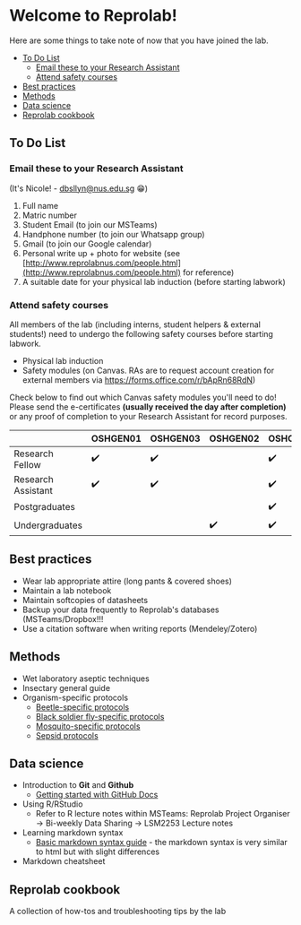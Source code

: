 Welcome to Reprolab!
================

Here are some things to take note of now that you have joined the lab.

-   [To Do List](#To-Do-List)
    -   [Email these to your Research Assistant](#Email-these-to-your-Research-Assistant)
    -   [Attend safety courses](#Attend-safety-courses)
-   [Best practices](#Best-practices)
-   [Methods](#Methods)
-   [Data science](#Data-science)
-   [Reprolab cookbook](#Reprolab-cookbook)


To Do List
---------------


### Email these to your Research Assistant ###
(It's Nicole! - dbsllyn@nus.edu.sg :grin:) 

1. Full name 
2. Matric number 
3. Student Email (to join our MSTeams)
4. Handphone number (to join our Whatsapp group)
5. Gmail (to join our Google calendar) 
6. Personal write up + photo for website (see [http://www.reprolabnus.com/people.html](http://www.reprolabnus.com/people.html) for reference)
7. A suitable date for your physical lab induction (before starting labwork)


### Attend safety courses ###

All members of the lab (including interns, student helpers & external students!) need to undergo the following safety courses before starting labwork. 

- Physical lab induction
- Safety modules (on Canvas. RAs are to request account creation for external members via https://forms.office.com/r/bApRn68RdN)

Check below to find out which Canvas safety modules you'll need to do! Please send the e-certificates **(usually received the day after completion)** or any proof of completion to your Research Assistant for record purposes. 

|                  |OSHGEN01|OSHGEN03|OSHGEN02|OSHCHM01|OSHBIO07|FOSSAFETY001|OSHGEN08|OSHGEN06|OSHBIO05|OSHCHM05|OSHCHM04|
|------------------|--------|--------|--------|--------|--------|-------|--------|--------|--------|--------|--------|
|Research Fellow   |:heavy_check_mark:|:heavy_check_mark:|        |:heavy_check_mark:|:heavy_check_mark:|:heavy_check_mark:|(if needed)|:heavy_check_mark:|:heavy_check_mark:|:heavy_check_mark:|        |
|Research Assistant|:heavy_check_mark:|:heavy_check_mark:|        |:heavy_check_mark:|:heavy_check_mark:|:heavy_check_mark:|(if needed) |:heavy_check_mark:|:heavy_check_mark:|:heavy_check_mark:|:heavy_check_mark:|
|Postgraduates     |        |        |        |:heavy_check_mark:|:heavy_check_mark:|:heavy_check_mark:|:heavy_check_mark:|:heavy_check_mark:|:heavy_check_mark:|:heavy_check_mark:|        |
|Undergraduates    |        |        |:heavy_check_mark:|:heavy_check_mark:|:heavy_check_mark:|:heavy_check_mark:|:heavy_check_mark:|:heavy_check_mark:|        |        |        |


Best practices
----------------
- Wear lab appropriate attire (long pants & covered shoes)
- Maintain a lab notebook
- Maintain softcopies of datasheets
- Backup your data frequently to Reprolab's databases (MSTeams/Dropbox!!!
- Use a citation software when writing reports (Mendeley/Zotero)

Methods
----------
- Wet laboratory aseptic techniques
- Insectary general guide
- Organism-specific protocols
  - [Beetle-specific protocols](https://github.com/ReproLab/_lab_readme/blob/master/Beetle.md)
  - [Black soldier fly-specific protocols](https://github.com/nicholaslws/BSF-projects/blob/master/SOP/SOP.md)
  - [Mosquito-specific protocols](https://github.com/ReproLab/_lab_readme/blob/master/mosquito.md)
  - [Sepsid protocols](https://github.com/ReproLab/_lab_readme/blob/master/Sepsid.md)


Data science
------------
- Introduction to **Git** and **Github**
  - [Getting started with GitHub Docs](https://docs.github.com/en/free-pro-team@latest/github/getting-started-with-github/set-up-git#next-steps-authenticating-with-github-from-git)
- Using R/RStudio
  - Refer to R lecture notes within MSTeams: Reprolab Project Organiser &#8594; Bi-weekly Data Sharing &#8594; LSM2253 Lecture notes
- Learning markdown syntax
  - [Basic markdown syntax guide](https://www.markdownguide.org/basic-syntax/) - the markdown syntax is very similar to html but with slight differences
- Markdown cheatsheet

Reprolab cookbook
----------------------
A collection of how-tos and troubleshooting tips by the lab
